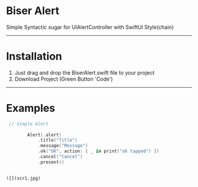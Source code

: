 # Biser Alert

Simple Syntactic sugar for UIAlertController with SwiftUI Style(chain)
 
____

# Installation

1. Just drag and drop the BiserAlert.swift file to your project
2. Download Project (Green Button 'Code')

____

# Examples

```swift
 // Simple Alert
 
        Alert(.alert)
            .title("Title")
            .message("Message")
            .ok("OK", action: { _ in print("ok tapped") })
            .cancel("Cancel")
            .present()
            
```

    
  
    ![](scr1.jpg)

